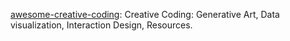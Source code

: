 [awesome-creative-coding](https://github.com/terkelg/awesome-creative-coding): Creative Coding: Generative Art, Data visualization, Interaction Design, Resources.
